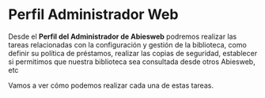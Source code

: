 
# Perfil Administrador Web

Desde el **Perfil del Administrador de Abiesweb** podremos realizar las tareas relacionadas con la configuración y gestión de la biblioteca, como definir su política de préstamos, realizar las copias de seguridad, establecer si permitimos que nuestra biblioteca sea consultada desde otros Abiesweb, etc

Vamos a ver cómo podemos realizar cada una de estas tareas.

